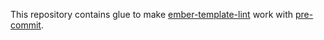 This repository contains glue to make [ember-template-lint](https://github.com/ember-template-lint/ember-template-lint)
work with [pre-commit](https://pre-commit.com/).
